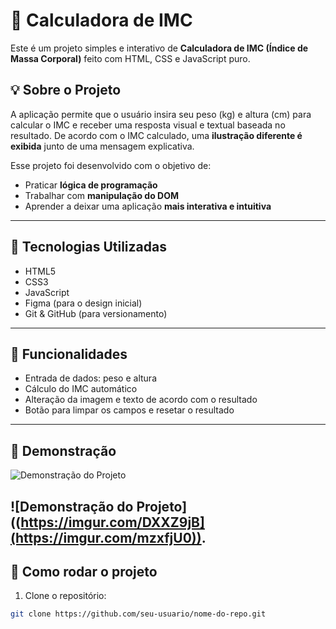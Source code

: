 # 🧮 Calculadora de IMC

Este é um projeto simples e interativo de **Calculadora de IMC (Índice de Massa Corporal)** feito com HTML, CSS e JavaScript puro.

## 💡 Sobre o Projeto

A aplicação permite que o usuário insira seu peso (kg) e altura (cm) para calcular o IMC e receber uma resposta visual e textual baseada no resultado. De acordo com o IMC calculado, uma **ilustração diferente é exibida** junto de uma mensagem explicativa.

Esse projeto foi desenvolvido com o objetivo de:
- Praticar **lógica de programação**
- Trabalhar com **manipulação do DOM**
- Aprender a deixar uma aplicação **mais interativa e intuitiva**

---

## 🚀 Tecnologias Utilizadas

- HTML5
- CSS3
- JavaScript
- Figma (para o design inicial)
- Git & GitHub (para versionamento)

---

## 🎨 Funcionalidades

- Entrada de dados: peso e altura
- Cálculo do IMC automático
- Alteração da imagem e texto de acordo com o resultado
- Botão para limpar os campos e resetar o resultado

---

## 📸 Demonstração

![Demonstração do Projeto]((https://imgur.com/DXXZ9jB))

![Demonstração do Projeto]((https://imgur.com/DXXZ9jB](https://imgur.com/mzxfjU0)).
---

## 📁 Como rodar o projeto

1. Clone o repositório:
```bash
git clone https://github.com/seu-usuario/nome-do-repo.git
